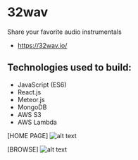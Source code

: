 # 32wav
Share your favorite audio instrumentals

- https://32wav.io/

## Technologies used to build:
- JavaScript (ES6)
- React.js
- Meteor.js
- MongoDB
- AWS S3
- AWS Lambda

[HOME PAGE]
![alt text](https://s3-us-west-2.amazonaws.com/jahosh-meteor-files/Screen+Shot+2017-10-29+at+1.31.39+PM.png)



[BROWSE]
![alt text](https://s3-us-west-2.amazonaws.com/jahosh-meteor-files/Screen+Shot+2017-10-29+at+1.43.04+PM.png)
